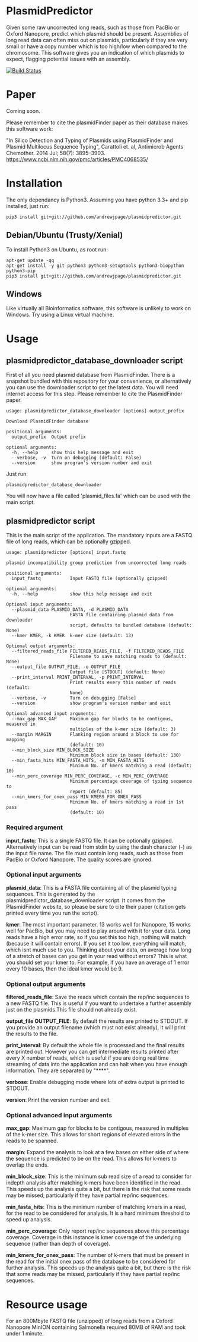 # PlasmidPredictor
Given some raw uncorrected long reads, such as those from PacBio or Oxford Nanopore, predict which plasmid should be present.  Assemblies of long read data can often miss out on plasmids, particularly if they are very small or have a copy number which is too high/low when compared to the chromosome. This software gives you an indication of which plasmids to expect, flagging potential issues with an assembly.

[![Build Status](https://travis-ci.org/andrewjpage/plasmidpredictor.svg?branch=master)](https://travis-ci.org/andrewjpage/plasmidpredictor)

# Paper
Coming soon.

Please remember to cite the plasmidFinder paper as their database makes this software work:

"In Silico Detection and Typing of Plasmids using PlasmidFinder and Plasmid Multilocus Sequence Typing", Carattoli et. al, Antimicrob Agents Chemother. 2014 Jul; 58(7): 3895–3903. https://www.ncbi.nlm.nih.gov/pmc/articles/PMC4068535/


# Installation
The only dependancy is Python3. Assuming you have python 3.3+ and pip installed, just run:
```
pip3 install git+git://github.com/andrewjpage/plasmidpredictor.git
```

## Debian/Ubuntu (Trusty/Xenial)
To install Python3 on Ubuntu, as root run:
```
apt-get update -qq
apt-get install -y git python3 python3-setuptools python3-biopython python3-pip
pip3 install git+git://github.com/andrewjpage/plasmidpredictor.git
```

## Windows
Like virtually all Bioinformatics software, this software is unlikely to work on Windows. Try using a Linux virtual machine.

# Usage
## plasmidpredictor_database_downloader script
First of all you need plasmid database from PlasmidFinder. There is a snapshot bundled with this repository for your convenience, or alternatively you can use the downloader script to get the latest data. You will need internet access for this step. Please remember to cite the PlasmidFinder paper.

```
usage: plasmidpredictor_database_downloader [options] output_prefix

Download PlasmidFinder database

positional arguments:
  output_prefix  Output prefix

optional arguments:
  -h, --help     show this help message and exit
  --verbose, -v  Turn on debugging (default: False)
  --version      show program's version number and exit
```

Just run:
```
plasmidpredictor_database_downloader 
```
You will now have a file called 'plasmid_files.fa' which can be used with the main script.

## plasmidpredictor script
This is the main script of the application. The mandatory inputs are a FASTQ file of long reads, which can be optionally gzipped.
```
usage: plasmidpredictor [options] input.fastq

plasmid incompatibility group prediction from uncorrected long reads

positional arguments:
  input_fastq           Input FASTQ file (optionally gzipped)

optional arguments:
  -h, --help            show this help message and exit

Optional input arguments:
  --plasmid_data PLASMID_DATA, -d PLASMID_DATA
                        FASTA file containing plasmid data from downloader
                        script, defaults to bundled database (default: None)
  --kmer KMER, -k KMER  k-mer size (default: 13)

Optional output arguments:
  --filtered_reads_file FILTERED_READS_FILE, -f FILTERED_READS_FILE
                        Filename to save matching reads to (default: None)
  --output_file OUTPUT_FILE, -o OUTPUT_FILE
                        Output file [STDOUT] (default: None)
  --print_interval PRINT_INTERVAL, -p PRINT_INTERVAL
                        Print results every this number of reads (default:
                        None)
  --verbose, -v         Turn on debugging [False]
  --version             show program's version number and exit

Optional advanced input arguments:
  --max_gap MAX_GAP     Maximum gap for blocks to be contigous, measured in
                        multiples of the k-mer size (default: 3)
  --margin MARGIN       Flanking region around a block to use for mapping
                        (default: 10)
  --min_block_size MIN_BLOCK_SIZE
                        Minimum block size in bases (default: 130)
  --min_fasta_hits MIN_FASTA_HITS, -m MIN_FASTA_HITS
                        Minimum No. of kmers matching a read (default: 10)
  --min_perc_coverage MIN_PERC_COVERAGE, -c MIN_PERC_COVERAGE
                        Minimum percentage coverage of typing sequence to
                        report (default: 85)
  --min_kmers_for_onex_pass MIN_KMERS_FOR_ONEX_PASS
                        Minimum No. of kmers matching a read in 1st pass
                        (default: 10)
```

### Required argument

__input_fastq__: This is a single FASTQ file. It can be optionally gzipped. Alternatively input can be read from stdin by using the dash character (-) as the input file name. The file must contain long reads, such as those from PacBio or Oxford Nanopore. The quality scores are ignored.

### Optional input arguments

__plasmid_data__: This is a FASTA file containing all of the plasmid typing sequences. This is generated by the plasmidpredictor_database_downloader script. It comes from the PlasmidFinder website, so please be sure to cite their paper (citation gets printed every time you run the script).

__kmer__:  The most important parameter. 13 works well for Nanopore, 15 works well for PacBio, but you may need to play around with it for your data. Long reads have a high error rate, so if you set this too high, nothing will match (because it will contain errors). If you set it too low, everything will match, which isnt much use to you. Thinking about your data, on average how long of a stretch of bases can you get in your read without errors? This is what you should set your kmer to. For example, if you have an average of 1 error every 10 bases, then the ideal kmer would be 9.

### Optional output arguments

__filtered_reads_file__: Save the reads which contain the rep/inc sequences to a new FASTQ file. This is useful if you want to undertake a further assembly just on the plasmids.This file should not already exist. 

__output_file OUTPUT_FILE__: By default the results are printed to STDOUT. If you provide an output filename (which must not exist already), it will print the results to the file.

__print_interval__: By default the whole file is processed and the final results are printed out. However you can get intermediate results printed after every X number of reads, which is useful if you are doing real time streaming of data into the application and can halt when you have enough information. They are separated by "****". 

__verbose__: Enable debugging mode where lots of extra output is printed to STDOUT.

__version__: Print the version number and exit.


### Optional advanced input arguments

__max_gap__: Maximum gap for blocks to be contigous, measured in multiples of the k-mer size. This allows for short regions of elevated errors in the reads to be spanned.

__margin__:  Expand the analysis to look at a few bases on either side of where the sequence is predicted to be on the read. This allows for k-mers to overlap the ends.

__min_block_size__:  This is the minimum sub read size of a read to consider for indepth analysis after matching k-mers have been identified in the read. This speeds up the analysis quite a bit, but there is the risk that some reads may be missed, particularly if they have partial rep/inc sequences.

__min_fasta_hits__: This is the minimum number of matching kmers in a read, for the read to be considered for analysis. It is a hard minimum threshold to speed up analysis.

__min_perc_coverage__: Only report rep/inc sequences above this percentage coverage. Coverage in this instance is kmer coverage of the underlying sequence (rather than depth of coverage).

__min_kmers_for_onex_pass__: The number of k-mers that must be present in the read for the initial onex pass of the database to be considered for further analysis. This speeds up the analysis quite a bit, but there is the risk that some reads may be missed, particularly if they have partial rep/inc sequences.

# Resource usage
For an 800Mbyte FASTQ file (unzipped) of long reads from a Oxford Nanopore MinION containing Salmonella required 80MB of RAM and took under 1 minute.


